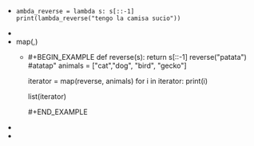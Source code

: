 - ```
  ambda_reverse = lambda s: s[::-1]
  print(lambda_reverse("tengo la camisa sucio"))
  ```
-
- map(<f>,<iterable>)
	- #+BEGIN_EXAMPLE
	  def reverse(s):
	       return s[::-1]
	  reverse("patata")
	  #atatap" 
	  animals = ["cat","dog", "bird", "gecko"]
	  
	  iterator = map(reverse, animals)
	  for i in iterator:
	    print(i)
	  
	  list(iterator)
	  
	  
	  #+END_EXAMPLE
-
-